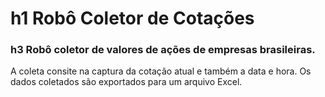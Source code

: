 # h1 Robô Coletor de Cotações
### h3 Robô coletor de valores de ações de empresas brasileiras.
<p>A coleta consite na captura da cotação atual e também a data e hora. Os dados coletados são exportados para um arquivo Excel.</p>
